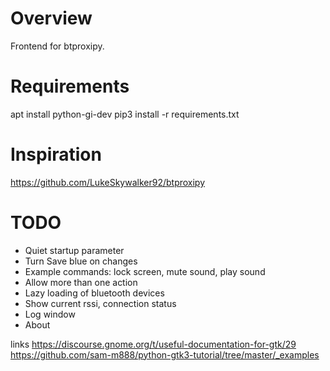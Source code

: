 # Overview

Frontend for btproxipy.

# Requirements

apt install python-gi-dev
pip3 install -r requirements.txt

# Inspiration

https://github.com/LukeSkywalker92/btproxipy

# TODO

* Quiet startup parameter
* Turn Save blue on changes
* Example commands: lock screen, mute sound, play sound
* Allow more than one action
* Lazy loading of bluetooth devices
* Show current rssi, connection status
* Log window
* About

links
https://discourse.gnome.org/t/useful-documentation-for-gtk/29
https://github.com/sam-m888/python-gtk3-tutorial/tree/master/_examples

